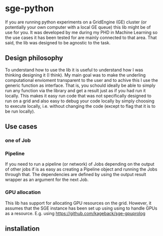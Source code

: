# sge-python

If you are running python experiments on a GridEngine (GE) cluster (or potentially your own computer with a local GE queue) this lib might be of use for you. It was developed by me during my PHD in Machine Learning so the use cases it has been tested for are mainly connected to that area. That said, the lib was designed to be agnostic to the task.  

## Design philosophy
To understand how to use the lib it is useful to understand how I was thinking designing it (I think).
My main goal was to make the underling computational envioment transparent to the user and to achive this I use the generic function as interface. That is, you schould ideally be able to simply run any function via the library and get a result just as if you had run it locally. This makes it easy run code that was not specifically designed to run on a grid and also easy to debug your code locally by simply choosing to execute locally, i.e. without changing the code (except to flag that it is to be run locally).

## Use cases

### one of Job

### Pipeline
If you need to run a pipeline (or network) of Jobs depending on the output of other jobs if is as easy as creating a Pipeline object and running the Jobs through that. The dependencies are defined by using the output result wrapper as an argument for the next Job.

### GPU allocation
This lib has support for allocating GPU resources on the grid. However, it assumes that the SGE instance has been set up using using to handle GPUs as a resource. E.g. using https://github.com/kageback/sge-gpuprolog

## installation
